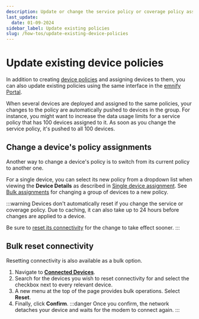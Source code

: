 ```yaml
---
description: Update or change the service policy or coverage policy assigned to your devices in the emnify Portal
last_update:
  date: 01-09-2024
sidebar_label: Update existing policies
slug: /how-tos/update-existing-device-policies
---
```


# Update existing device policies

In addition to creating [device policies](/portal/device-policies) and assigning devices to them, you can also update existing policies using the same interface in the [emnify Portal](https://portal.emnify.com/).

When several devices are deployed and assigned to the same policies, your changes to the policy are automatically pushed to devices in the group.
For instance, you might want to increase the data usage limits for a service policy that has 100 devices assigned to it.
As soon as you change the service policy, it's pushed to all 100 devices.

## Change a device's policy assignments

Another way to change a device's policy is to switch from its current policy to another one.

For a single device, you can select its new policy from a dropdown list when viewing the **Device Details** as described in [Single device assignment](/how-tos/assign-devices-to-policies#single-device-assignment).
See [Bulk assignments](/how-tos/assign-devices-to-policies#bulk-assignments) for changing a group of devices to a new policy.

:::warning
Devices don't automatically reset if you change the service or coverage policy.
Due to caching, it can also take up to 24 hours before changes are applied to a device.

Be sure to [reset its connectivity](/portal/connected-devices#reset-connectivity) for the change to take effect sooner.
:::

## Bulk reset connectivity

Resetting connectivity is also available as a bulk option.

1. Navigate to [**Connected Devices**](https://portal.emnify.com/connected-devices).
1. Search for the devices you wish to reset connectivity for and select the checkbox next to every relevant device.
1. A new menu at the top of the page provides bulk operations.
Select **Reset**.
1. Finally, click **Confirm**.
:::danger
Once you confirm, the network detaches your device and waits for the modem to connect again.
:::
